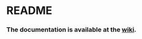 <h1>README</h1>

<h3>The documentation is available at the <a href="https://github.com/kamcord/cocos2d-kamcord-ios/wiki">wiki</a>.</h3>

